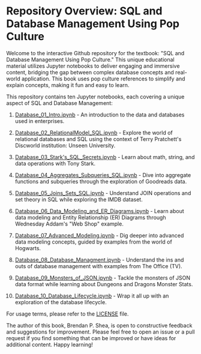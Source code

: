 Repository Overview: SQL and Database Management Using Pop Culture
==================================================================

Welcome to the interactive Github repository for the textbook: "SQL and Database Management Using Pop Culture." This unique educational material utilizes Jupyter notebooks to deliver engaging and immersive content, bridging the gap between complex database concepts and real-world application. This book uses pop culture references to simplify and explain concepts, making it fun and easy to learn.

This repository contains ten Jupyter notebooks, each covering a unique aspect of SQL and Database Management:

1.  [Database_01_Intro.ipynb](https://github.com/brendanpshea/database_sql/blob/main/Database_01_Intro.ipynb) - An introduction to the data and databases used in enterprises.

2.  [Database_02_RelationalModel_SQL.ipynb](https://github.com/brendanpshea/database_sql/blob/main/Database_02_RelationalModel_SQL.ipynb) - Explore the world of relational databases and SQL using the context of Terry Pratchett's Discworld institution: Unseen University.

3.  [Database_03_Stark's_SQL_Secrets.ipynb](https://github.com/brendanpshea/database_sql/blob/main/Database_03_Stark's_SQL_Secrets.ipynb) - Learn about math, string, and data operations with Tony Stark.

4.  [Database_04_Aggregates_Subqueries_SQL.ipynb](https://github.com/brendanpshea/database_sql/blob/main/Database_04_Aggregates_Subqueries_SQL.ipynb) - Dive into aggregate functions and subqueries through the exploration of Goodreads data.

5.  [Database_05_Joins_Sets_SQL.ipynb](https://github.com/brendanpshea/database_sql/blob/main/Database_05_Joins_Sets_SQL.ipynb) - Understand JOIN operations and set theory in SQL while exploring the IMDB dataset.

6.  [Database_06_Data_Modeling_and_ER_Diagrams.ipynb](https://github.com/brendanpshea/database_sql/blob/main/Database_06_Data_Modeling_and_ER_Diagrams.ipynb) - Learn about data modeling and Entity Relationship (ER) Diagrams through Wednesday Addam's "Web Shop" example.

7.  [Database_07_Advanced_Modeling.ipynb](https://github.com/brendanpshea/database_sql/blob/main/Database_07_Advanced_Modeling.ipynb) - Dig deeper into advanced data modeling concepts, guided by examples from the world of Hogwarts.

8.  [Database_08_Database_Managment.ipynb](https://github.com/brendanpshea/database_sql/blob/main/Database_08_Database_Managment.ipynb) - Understand the ins and outs of database management with examples from The Office (TV).

9.  [Database_09_Monsters_of_JSON.ipynb](https://github.com/brendanpshea/database_sql/blob/main/Database_09_Monsters_of_JSON.ipynb) - Tackle the monsters of JSON data format while learning about Dungeons and Dragons Monster Stats.

10. [Database_10_Database_Lifecycle.ipynb](https://github.com/brendanpshea/database_sql/blob/main/Database_10_Database_Lifecycle.ipynb) - Wrap it all up with an exploration of the database lifecycle.

For usage terms, please refer to the [LICENSE](https://github.com/brendanpshea/database_sql/blob/main/LICENSE) file.

The author of this book, Brendan P. Shea, is open to constructive feedback and suggestions for improvement. Please feel free to open an issue or a pull request if you find something that can be improved or have ideas for additional content. Happy learning!
